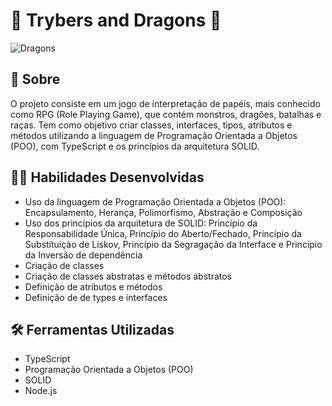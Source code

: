 # :dragon: Trybers and Dragons :dragon:

![Dragons](https://user-images.githubusercontent.com/98343640/192073608-d0d3200e-15d7-48d6-8ba9-0f2878d67abb.jpg)


## :page_with_curl: Sobre

O projeto consiste em um jogo de interpretação de papéis, mais conhecido como RPG (Role Playing Game), que contém monstros, dragões, batalhas e raças.
Tem como objetivo criar classes, interfaces, tipos, atributos e métodos utilizando a linguagem de Programação Orientada a Objetos (POO), com TypeScript e os princípios da arquitetura SOLID. 


## :man_technologist: Habilidades Desenvolvidas

* Uso da linguagem de Programação Orientada a Objetos (POO): Encapsulamento, Herança, Polimorfismo, Abstração e Composição
* Uso dos princípios da arquitetura de SOLID: Princípio da Responsabilidade Única, Princípio do Aberto/Fechado, Princípio da Substituição de Liskov, Princípio da Segragação da Interface e Princípio da Inversão de dependência
* Criação de classes
* Criação de classes abstratas e métodos abstratos
* Definição de atributos e métodos
* Definição de de types e interfaces


## :hammer_and_wrench: Ferramentas Utilizadas

* TypeScript
* Programação Orientada a Objetos (POO)
* SOLID
* Node.js
